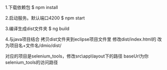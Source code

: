 1.下载依赖包
$ npm install

2.启动服务。默认端口4200
$ npm start

3.编译生成dist文件夹
$ ng build

4.与java项目结合
拷贝dist文件夹到eclipse项目文件里
修改dist/index.html的
改为项目名+文件名/dmio/dist/

对应的项目是selenium_tools，修改src\app\layout下的路径 baseUrl为你selenium_tools的访问路径
